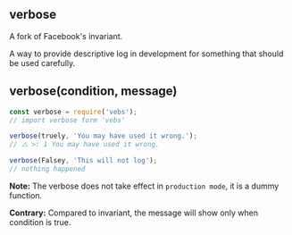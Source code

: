 ## verbose

A fork of Facebook's invariant.

A way to provide descriptive log in development for something that should be used carefully.

## verbose(condition, message)

```js
const verbose = require('vebs');
// import verbose form 'vebs'

verbose(truely, 'You may have used it wrong.');
// ⚠️ >: 1 You may have used it wrong.

verbose(Falsey, 'This will not log');
// nothing happened
```

**Note:** The verbose does not take effect in `production mode`, it is a dummy function.

**Contrary:** Compared to invariant, the message will show only when condition is true.
